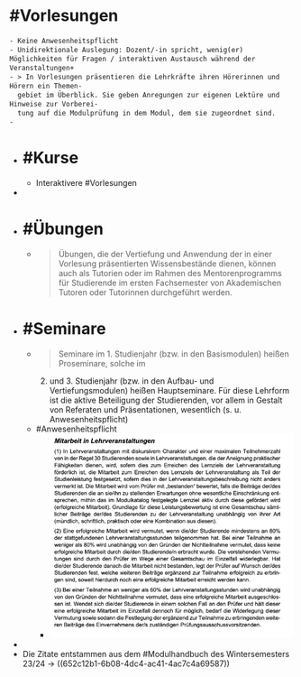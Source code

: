 # #Vorlesungen
	- Keine Anwesenheitspflicht
	- Unidirektionale Auslegung: Dozent/-in spricht, wenig(er) Möglichkeiten für Fragen / interaktiven Austausch während der Veranstaltungen+
	- > In Vorlesungen präsentieren die Lehrkräfte ihren Hörerinnen und Hörern ein Themen-
	  gebiet im Überblick. Sie geben Anregungen zur eigenen Lektüre und Hinweise zur Vorberei-
	  tung auf die Modulprüfung in dem Modul, dem sie zugeordnet sind.
	-
- # #Kurse
	- Interaktivere #Vorlesungen
-
- # #Übungen
	- > Übungen, die der Vertiefung und Anwendung der in einer Vorlesung präsentierten
	  Wissensbestände dienen, können auch als Tutorien oder im Rahmen des Mentorenprogramms für Studierende im ersten Fachsemester von Akademischen Tutoren oder Tutorinnen durchgeführt werden.
- # #Seminare
	- > Seminare im 1. Studienjahr (bzw. in den Basismodulen) heißen Proseminare, solche im
	  2. und 3. Studienjahr (bzw. in den Aufbau- und Vertiefungsmodulen) heißen Hauptseminare.
	  Für diese Lehrform ist die aktive Beteiligung der Studierenden, vor allem in Gestalt von
	  Referaten und Präsentationen, wesentlich (s. u. Anwesenheitspflicht)
	- #Anwesenheitspflicht
		- ![image.png](../assets/image_1697390249694_0.png)
-
- Die Zitate entstammen aus dem #Modulhandbuch des Wintersemesters 23/24 -> ((652c12b1-6b08-4dc4-ac41-4ac7c4a69587))